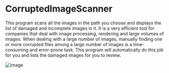 # CorruptedImageScanner

This program scans all the images in the path you choose and displays the list of damaged and incomplete images in it.
It is a very efficient tool for companies that deal with image processing, rendering and large volumes of images. When dealing with a large number of images, manually finding one or more corrupted files among a large number of images is a time-consuming and error-prone task. This program will automatically do this job for you and lists the damaged images for you to review.


![image](https://github.com/bigjavani/CorruptedImageScanner/assets/53734726/feb15977-e7ca-4a02-b190-b047bf66d961)
